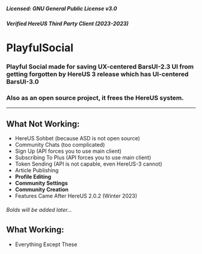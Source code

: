 ##### Licensed: GNU General Public License v3.0
##### Verified HereUS Third Party Client (2023-2023)
# PlayfulSocial
### Playful Social made for saving UX-centered BarsUI-2.3 UI from getting forgotten by HereUS 3 release which has UI-centered BarsUI-3.0
### Also as an open source project, it frees the HereUS system.
---
## What Not Working:
- HereUS Sohbet (because ASD is not open source)
- Community Chats (too complicated)
- Sign Up (API forces you to use main client)
- Subscribing To Plus (API forces you to use main client)
- Token Sending (API is not capable, even HereUS-3 cannot)
- Article Publishing
- **Profile Editing**
- **Community Settings**
- **Community Creation**
- Features Came After HereUS 2.0.2 (Winter 2023)
###### *Bolds will be added later...*
## What Working:
- Everything Except These